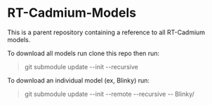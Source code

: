 # RT-Cadmium-Models
This is a parent repository containing a reference to all RT-Cadmium models. 

To download all models run clone this repo then run: 
> git submodule update --init --recursive

To download an individual model (ex, Blinky) run:
> git submodule update --init --remote --recursive -- Blinky/
